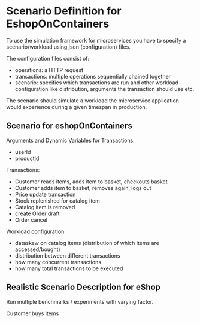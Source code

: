 # Scenario Definition for EshopOnContainers

To use the simulation framework for microservices you have
to specify a scenario/workload using json (configuration) files.

The configuration files consist of:

- operations: a HTTP request 
- transactions: multiple operations sequentially chained together
- scenario: specifies which transactions are run and other workload
  configuration like distribution, arguments the transaction should use etc.
  
  
The scenario should simulate a workload the microservice application would
experience during a given timespan in production.



## Scenario for eshopOnContainers

Arguments and Dynamic Variables for Transactions:
- userId
- productId


Transactions:
- Customer reads items, adds item to basket, checkouts basket
- Customer adds item to basket, removes again, logs out
- Price update transaction
- Stock replenished for catalog item
- Catalog item is removed
- create Order draft
- Order cancel



Workload configuration:
- dataskew on catalog items (distribution of which items are accessed/bought)
- distribution between different transactions
- how many concurrent transactions
- how many total transactions to be executed

## Realistic Scenario Description for eShop

Run multiple benchmarks / experiments with varying factor.

Customer buys items
